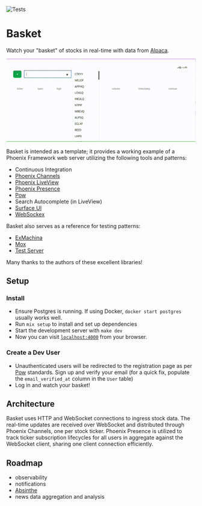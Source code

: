 ![Tests](https://github.com/daveminer/basket/actions/workflows/ci.yml/badge.svg)

# Basket

Watch your "basket" of stocks in real-time with data from [Alpaca](https://alpaca.markets/).

![](basket_demo.gif)

Basket is intended as a template; it provides a working example of a Phoenix Framework web server utilizing
the following tools and patterns:

- Continuous Integration
- [Phoenix Channels](https://hexdocs.pm/phoenix/channels.html)
- [Phoenix LiveView](https://hexdocs.pm/phoenix_live_view/Phoenix.LiveView.html)
- [Phoenix Presence](https://hexdocs.pm/phoenix/presence.html)
- [Pow](https://github.com/pow-auth/pow)
- Search Autocomplete (in LiveView)
- [Surface UI](https://surface-ui.org/)
- [WebSockex](https://github.com/Azolo/websockex)

Basket also serves as a reference for testing patterns:

- [ExMachina](https://hexdocs.pm/ex_machina/ExMachina.html)
- [Mox](https://github.com/dashbitco/mox)
- [Test Server](https://github.com/danschultzer/test_server)

Many thanks to the authors of these excellent libraries!

## Setup

### Install
* Ensure Postgres is running. If using Docker, `docker start postgres` usually works well. 
* Run `mix setup` to install and set up dependencies 
* Start the development server with `make dev`
* Now you can visit [`localhost:4000`](http://localhost:4000) from your browser.

### Create a Dev User
* Unauthenticated users will be redirected to the registration page as per [Pow](https://github.com/pow-auth/pow) standards.
  Sign up and verify your email (for a quick fix, populate the `email_verified_at` column in the `User` table)
* Log in and watch your basket!  

## Architecture 

Basket uses HTTP and WebSocket connections to ingress stock data. The real-time updates are
received over WebSocket and distributed through Phoenix Channels, one per stock ticker. Phoenix
Presence is utilized to track ticker subscription lifecycles for all users in aggregate against
the WebSocket client, sharing one client connection efficiently.

## Roadmap

- observability
- notifications
- [Absinthe](https://github.com/absinthe-graphql/absinthe)
- news data aggregation and analysis

